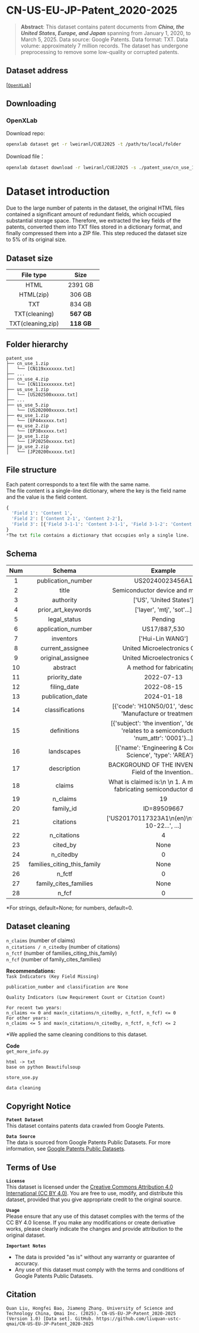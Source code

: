 # CN-US-EU-JP-Patent_2020-2025
> **Abstract**: This dataset contains patent documents from ***China, the United States, Europe, and Japan*** spanning from January 1, 2020, to March 5, 2025. Data source: Google Patents. Data format: TXT. Data volume: approximately 7 million records. The dataset has undergone preprocessing to remove some low-quality or corrupted patents.

## Dataset address
[[`OpenXLab`](https://openxlab.org.cn/datasets/lweiranl/CUEJ2025/tree/main)]  

## Downloading
### OpenXLab
Download repo:
```sh
openxlab dataset get -r lweiranl/CUEJ2025 -t /path/to/local/folder
```
Download file：
```sh
openxlab dataset download -r lweiranl/CUEJ2025 -s ./patent_use/cn_use_1.zip -t /path/to/local/folder
```

# Dataset introduction
Due to the large number of patents in the dataset, the original HTML files contained a significant amount of redundant fields, which occupied substantial storage space. Therefore, we extracted the key fields of the patents, converted them into TXT files stored in a dictionary format, and finally compressed them into a ZIP file. This step reduced the dataset size to 5% of its original size.

## Dataset size
|    File type    |    Size    |   
| :-----------: | :-------------: |
|  HTML  |       &nbsp; 2391 GB &nbsp;       | 
|  HTML(zip)  |       &nbsp; 306 GB &nbsp;       | 
|  TXT  |       &nbsp; 834 GB &nbsp;       |
|  TXT(cleaning)  |       &nbsp; **567 GB** &nbsp;       |
|  TXT(cleaning,zip)  |       &nbsp; **118 GB** &nbsp;       |

## Folder hierarchy
<!--origin
```
.
├── README.md
├── cn
│   └── 0_txt.zip
│       └── [CN119xxxxxxx.html]
│   ...
│   └── 15_txt.zip
│       └── [CN111xxxxxxx.html]
├── us
│   └── 2020-0_txt.zip
│       └── [US202000xxxxx.html]
│   ...
│   └── 2025-0_txt.zip
│       └── [US202500xxxxx.html]
├── eu
│   └── 0_txt.zip
│       └── [EP44xxxxx.html]
│   ...
│   └── 6_txt.zip
│       └── [EP38xxxxx.html]
├── jp
│   └── 2020-0_txt.zip
│       └── [JP20200xxxxx.html]
│   ...
│   └── 2025-0_txt.zip
│       └── [JP20250xxxxx.html]
```
-->
```
patent_use
├── cn_use_1.zip
│   └── [CN119xxxxxxx.txt]
├── ...
├── cn_use_4.zip
│   └── [CN111xxxxxxx.txt]
├── us_use_1.zip
│   └── [US202500xxxxx.txt]
├── ...
├── us_use_5.zip
│   └── [US202000xxxxx.txt]
├── eu_use_1.zip
│   └── [EP44xxxxx.txt]
├── eu_use_2.zip
│   └── [EP38xxxxx.txt]
├── jp_use_1.zip
│   └── [JP20250xxxxx.txt]
├── jp_use_2.zip
│   └── [JP20200xxxxx.txt]
```

## File structure
Each patent corresponds to a text file with the same name.  
The file content is a single-line dictionary, where the key is the field name and the value is the field content.  
```python
{
  'Field 1': 'Content 1', 
  'Field 2': ['Content 2-1', 'Content 2-2'], 
  'Field 3': [{'Field 3-1-1': 'Content 3-1-1', 'Field 3-1-2': 'Content 3-1-2'}, {'Field 3-2', 'Content 3-2'}]
}
*The txt file contains a dictionary that occupies only a single line.
```

## Schema
|    Num    | Schema |  Example   |
| :-----------: | :-----------------: | :-------------: |
| 1  |  publication_number            | US20240023456A1 |
| 2  |  title                         | Semiconductor device and method... |
| 3  |  authority                     | ['US', 'United States'] |
| 4  |  prior_art_keywords            | ['layer', 'mtj', 'sot'...] |
| 5  |  legal_status                  | Pending |
| 6  |  application_number            | US17/887,530 |
| 7  |  inventors                     | ['Hui-Lin WANG'] |
| 8  |  current_assignee              | United Microelectronics Corp |
| 9  |  original_assignee             | United Microelectronics Corp |
| 10 |  abstract                      | A method for fabricating... |
| 11 |  priority_date                 | 2022-07-13 |
| 12 |  filing_date                   | 2022-08-15 |
| 13 |  publication_date              | 2024-01-18 |
| 14 |  classifications               | [{'code': 'H10N50/01', 'description': 'Manufacture or treatment'}...] |
| 15 |  definitions                   | [{'subject': 'the invention', 'definition': 'relates to a semiconductor...', 'num_attr': '0001'}...] |
| 16 |  landscapes                    | [{'name': 'Engineering & Computer Science', 'type': 'AREA'}...] |
| 17 |  description                   | BACKGROUND OF THE INVENTION\n1. Field of the Invention... |
| 18 |  claims                        | What is claimed is:\n \n 1. A method for fabricating semiconductor device... |
| 19 |  n_claims                      | 19 |
| 20 |  family_id                     | ID=89509667 |
| 21 |  citations                     | ['US20170117323A1\n(en)\n*\n2015-10-22...', ...] |
| 22 |  n_citations                   | 4 |
| 23 |  cited_by                      | None |
| 24 |  n_citedby                     | 0 |
| 25 |  families_citing_this_family   | None |
| 26 |  n_fctf                        | 0 |
| 27 |  family_cites_families         | None |
| 28 |  n_fcf                         | 0 | 

*For strings, default=None; for numbers, default=0. 

## Dataset cleaning
`n_claims` (number of claims)  
`n_citations / n_citedby` (number of citations)  
`n_fctf` (number of families_citing_this_family)  
`n_fcf` (number of family_cites_families)  

**Recommendations:**  
`Task Indicators (Key Field Missing)`  
```
publication_number and classification are None
```  
`Quality Indicators (Low Requirement Count or Citation Count)​​`  
```
For recent two years:  
n_claims <= 0 and max(n_citations/n_citedby, n_fctf, n_fcf) <= 0  
For other years:  
n_claims <= 5 and max(n_citations/n_citedby, n_fctf, n_fcf) <= 2  
```
*We applied the same cleaning conditions to this dataset.

**Code**  
`get_more_info.py`
```
html -> txt
base on python Beautifulsoup
```
`store_use.py`
```
data cleaning
```

## Copyright Notice

**`Patent Dataset`**  
This dataset contains patents data crawled from Google Patents.  

**`Data Source`**  
The data is sourced from Google Patents Public Datasets. For more information, see [Google Patents Public Datasets](https://github.com/google/patents-public-data).


## Terms of Use

**`License`**  
This dataset is licensed under the [Creative Commons Attribution 4.0 International (CC BY 4.0)](https://creativecommons.org/licenses/by/4.0/). You are free to use, modify, and distribute this dataset, provided that you give appropriate credit to the original source.

**`Usage`**  
Please ensure that any use of this dataset complies with the terms of the CC BY 4.0 license. If you make any modifications or create derivative works, please clearly indicate the changes and provide attribution to the original dataset.

**`Important Notes`**  
- The data is provided "as is" without any warranty or guarantee of accuracy.
- Any use of this dataset must comply with the terms and conditions of Google Patents Public Datasets.


## Citation
```
Quan Liu, Hongfei Bao, Jiameng Zhang. University of Science and Technology China, Qmai Inc. (2025). CN-US-EU-JP-Patent_2020-2025 (Version 1.0) [Data set]. GitHub. https://github.com/liuquan-ustc-qmai/CN-US-EU-JP-Patent_2020-2025
```
